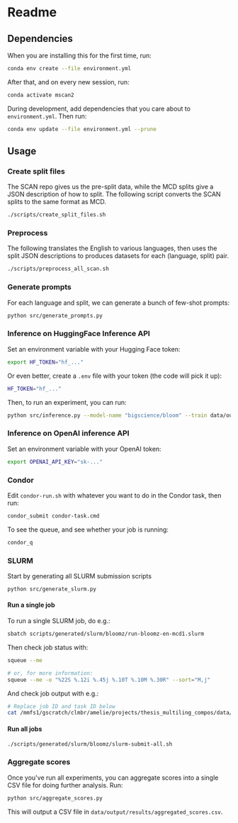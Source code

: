 # Readme

## Dependencies

When you are installing this for the first time, run:

```bash
conda env create --file environment.yml
```

After that, and on every new session, run:

```bash
conda activate mscan2
```

During development, add dependencies that you care about to `environment.yml`. Then run:

```bash
conda env update --file environment.yml --prune
```

## Usage

### Create split files

The SCAN repo gives us the pre-split data, while the MCD splits give a JSON description of how to split. The following script converts the SCAN splits to the same format as MCD.

```bash
./scripts/create_split_files.sh
```

### Preprocess

The following translates the English to various languages, then uses the split JSON descriptions to produces datasets for each (language, split) pair.

```bash
./scripts/preprocess_all_scan.sh
```

### Generate prompts

For each language and split, we can generate a bunch of few-shot prompts:

```bash
python src/generate_prompts.py
```

### Inference on HuggingFace Inference API

Set an environment variable with your Hugging Face token:

```bash
export HF_TOKEN="hf_..."
```

Or even better, create a `.env` file with your token (the code will pick it up):

```bash
HF_TOKEN="hf_..."
```

Then, to run an experiment, you can run:

```bash
python src/inference.py --model-name "bigscience/bloom" --train data/output/en/simple/train.txt --test data/output/en/simple/test.txt --output data/output/results/playground/results.json --context-size 2 --num-queries 1
```

### Inference on OpenAI inference API

Set an environment variable with your OpenAI token:

```bash
export OPENAI_API_KEY="sk-..."
```

### Condor

Edit `condor-run.sh` with whatever you want to do in the Condor task, then run:

```bash
condor_submit condor-task.cmd
```

To see the queue, and see whether your job is running:

```bash
condor_q 
```

### SLURM

Start by generating all SLURM submission scripts

```bash
python src/generate_slurm.py
```

#### Run a single job

To run a single SLURM job, do e.g.:

```bash
sbatch scripts/generated/slurm/bloomz/run-bloomz-en-mcd1.slurm
```

Then check job status with:

```bash
squeue --me

# or, for more information:
squeue --me -o "%22S %.12i %.45j %.10T %.10M %.30R" --sort="M,j"
```

And check job output with e.g.:

```bash
# Replace job ID and task ID below
cat /mmfs1/gscratch/clmbr/amelie/projects/thesis_multiling_compos/data/output/results/bloomz/en/mcd1/<task_id>_<job_id>.out
```

#### Run all jobs

```bash
./scripts/generated/slurm/bloomz/slurm-submit-all.sh
```

### Aggregate scores

Once you've run all experiments, you can aggregate scores into a single CSV file for doing further analysis. Run:

```bash
python src/aggregate_scores.py
```

This will output a CSV file in `data/output/results/aggregated_scores.csv`.